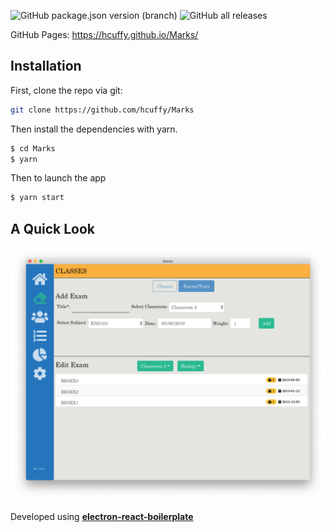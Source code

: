 ![GitHub package.json version (branch)](https://img.shields.io/github/package-json/v/hcuffy/Marks/master?style=for-the-badge)
![GitHub all releases](https://img.shields.io/github/downloads/hcuffy/Marks/total?style=for-the-badge)

GitHub Pages: https://hcuffy.github.io/Marks/


## Installation

First, clone the repo via git:

```bash
git clone https://github.com/hcuffy/Marks
```

Then install the dependencies with yarn.

```bash
$ cd Marks
$ yarn
```

Then to launch the app

```bash
$ yarn start
```

## A Quick Look


  <img alt="Example Image" src="./.erb/img/app.png" />


Developed using [**electron-react-boilerplate**](https://github.com/electron-react-boilerplate/electron-react-boilerplate)
